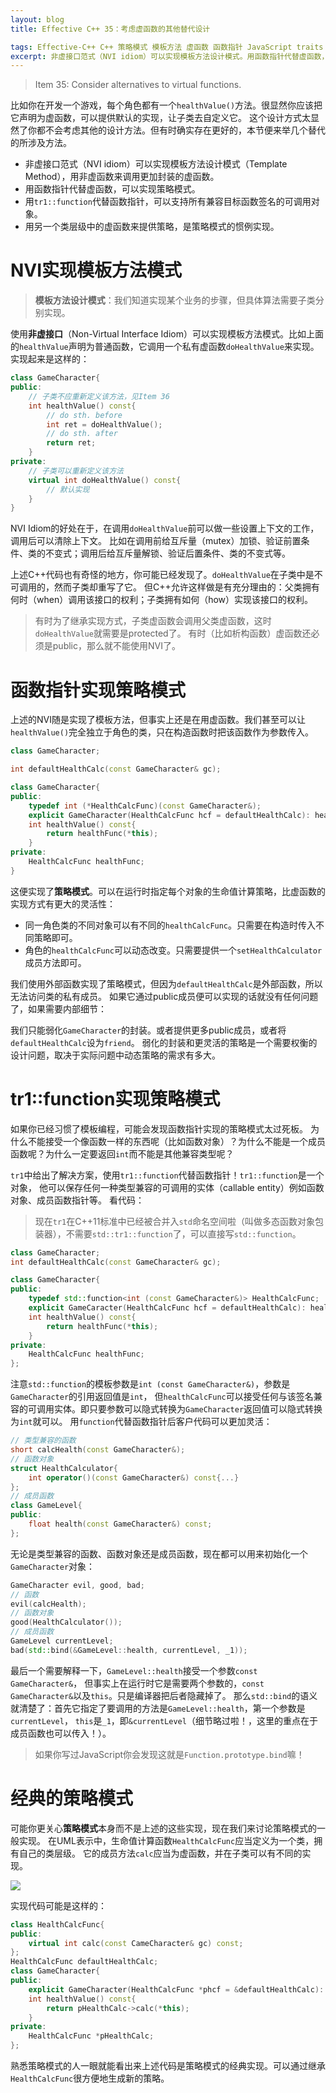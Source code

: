 ```yaml
---
layout: blog
title: Effective C++ 35：考虑虚函数的其他替代设计

tags: Effective-C++ C++ 策略模式 模板方法 虚函数 函数指针 JavaScript traits
excerpt: 非虚接口范式（NVI idiom）可以实现模板方法设计模式。用函数指针代替虚函数，可以实现策略模式。用function代替函数指针，可以支持所有兼容目标函数签名的可调用对象。用另一个类层级中的虚函数来提供策略，是策略模式的惯例实现。
---
```


> Item 35: Consider alternatives to virtual functions.

比如你在开发一个游戏，每个角色都有一个`healthValue()`方法。很显然你应该把它声明为虚函数，可以提供默认的实现，让子类去自定义它。
这个设计方式太显然了你都不会考虑其他的设计方法。但有时确实存在更好的，本节便来举几个替代的所涉及方法。

* 非虚接口范式（NVI idiom）可以实现模板方法设计模式（Template Method），用非虚函数来调用更加封装的虚函数。
* 用函数指针代替虚函数，可以实现策略模式。
* 用`tr1::function`代替函数指针，可以支持所有兼容目标函数签名的可调用对象。
* 用另一个类层级中的虚函数来提供策略，是策略模式的惯例实现。

<!--more-->

# NVI实现模板方法模式

> **模板方法设计模式**：我们知道实现某个业务的步骤，但具体算法需要子类分别实现。

使用**非虚接口**（Non-Virtual Interface Idiom）可以实现模板方法模式。比如上面的`healthValue`声明为普通函数，它调用一个私有虚函数`doHealthValue`来实现。
实现起来是这样的：

```cpp
class GameCharacter{
public:
    // 子类不应重新定义该方法，见Item 36
    int healthValue() const{
        // do sth. before
        int ret = doHealthValue();
        // do sth. after
        return ret;
    }
private:
    // 子类可以重新定义该方法
    virtual int doHealthValue() const{
        // 默认实现
    }
}
```

NVI Idiom的好处在于，在调用`doHealthValue`前可以做一些设置上下文的工作，调用后可以清除上下文。
比如在调用前给互斥量（mutex）加锁、验证前置条件、类的不变式；调用后给互斥量解锁、验证后置条件、类的不变式等。

上述C++代码也有奇怪的地方，你可能已经发现了。`doHealthValue`在子类中是不可调用的，然而子类却重写了它。
但C++允许这样做是有充分理由的：父类拥有何时（when）调用该接口的权利；子类拥有如何（how）实现该接口的权利。

> 有时为了继承实现方式，子类虚函数会调用父类虚函数，这时`doHealthValue`就需要是protected了。
> 有时（比如析构函数）虚函数还必须是public，那么就不能使用NVI了。

# 函数指针实现策略模式

上述的NVI随是实现了模板方法，但事实上还是在用虚函数。我们甚至可以让`healthValue()`完全独立于角色的类，只在构造函数时把该函数作为参数传入。

```cpp
class GameCharacter;

int defaultHealthCalc(const GameCharacter& gc);

class GameCharacter{
public:
    typedef int (*HealthCalcFunc)(const GameCharacter&);
    explicit GameCharacter(HealthCalcFunc hcf = defaultHealthCalc): healthFunc(hcf){}
    int healthValue() const{
        return healthFunc(*this);
    }
private:
    HealthCalcFunc healthFunc;
}
```

这便实现了**策略模式**。可以在运行时指定每个对象的生命值计算策略，比虚函数的实现方式有更大的灵活性：

* 同一角色类的不同对象可以有不同的`healthCalcFunc`。只需要在构造时传入不同策略即可。
* 角色的`healthCalcFunc`可以动态改变。只需要提供一个`setHealthCalculator`成员方法即可。

我们使用外部函数实现了策略模式，但因为`defaultHealthCalc`是外部函数，所以无法访问类的私有成员。
如果它通过public成员便可以实现的话就没有任何问题了，如果需要内部细节：

我们只能弱化`GameCharacter`的封装。或者提供更多public成员，或者将`defaultHealthCalc`设为`friend`。
弱化的封装和更灵活的策略是一个需要权衡的设计问题，取决于实际问题中动态策略的需求有多大。

# tr1::function实现策略模式

如果你已经习惯了模板编程，可能会发现函数指针实现的策略模式太过死板。
为什么不能接受一个像函数一样的东西呢（比如函数对象）？为什么不能是一个成员函数呢？为什么一定要返回`int`而不能是其他兼容类型呢？

`tr1`中给出了解决方案，使用`tr1::function`代替函数指针！`tr1::function`是一个对象，
他可以保存任何一种类型兼容的可调用的实体（callable entity）例如函数对象、成员函数指针等。
看代码：

> 现在`tr1`在C++11标准中已经被合并入`std`命名空间啦（叫做多态函数对象包装器），不需要`std::tr1::function`了，可以直接写`std::function`。

```cpp
class GameCharacter;
int defaultHealthCalc(const GameCharacter& gc);

class GameCharacter{
public:
    typedef std::function<int (const GameCharacter&)> HealthCalcFunc;
    explicit GameCaracter(HealthCalcFunc hcf = defaultHealthCalc): healthCalcFunc(hcf){}
    int healthValue() const{
        return healthFunc(*this);
    }
private:
    HealthCalcFunc healthFunc;
};
```

注意`std::function`的模板参数是`int (const GameCharacter&)`，参数是`GameCharacter`的引用返回值是`int`，
但`healthCalcFunc`可以接受任何与该签名兼容的可调用实体。即只要参数可以隐式转换为`GameCharacter`返回值可以隐式转换为`int`就可以。
用`function`代替函数指针后客户代码可以更加灵活：

```cpp
// 类型兼容的函数
short calcHealth(const GameCharacter&);
// 函数对象
struct HealthCalculator{
    int operator()(const GameCharacter&) const{...}
};
// 成员函数
class GameLevel{
public:
    float health(const GameCharacter&) const;
};
```

无论是类型兼容的函数、函数对象还是成员函数，现在都可以用来初始化一个`GameCharacter`对象：

```cpp
GameCharacter evil, good, bad;
// 函数
evil(calcHealth);                       
// 函数对象
good(HealthCalculator());
// 成员函数
GameLevel currentLevel;
bad(std::bind(&GameLevel::health, currentLevel, _1));
```

最后一个需要解释一下，`GameLevel::health`接受一个参数`const GameCharacter&`，
但事实上在运行时它是需要两个参数的，`const GameCharacter&`以及`this`。只是编译器把后者隐藏掉了。
那么`std::bind`的语义就清楚了：首先它指定了要调用的方法是`GameLevel::health`，第一个参数是`currentLevel`，
`this`是`_1`，即`&currentLevel`（细节略过啦！，这里的重点在于成员函数也可以传入！）。

> 如果你写过JavaScript你会发现这就是`Function.prototype.bind`嘛！

# 经典的策略模式

可能你更关心**策略模式**本身而不是上述的这些实现，现在我们来讨论策略模式的一般实现。
在UML表示中，生命值计算函数`HealthCalcFunc`应当定义为一个类，拥有自己的类层级。
它的成员方法`calc`应当为虚函数，并在子类可以有不同的实现。

![][strategy-pattern]

实现代码可能是这样的：

```cpp
class HealthCalcFunc{
public:
    virtual int calc(const CameCharacter& gc) const;
};
HealthCalcFunc defaultHealthCalc;
class GameCharacter{
public:
    explicit GameCharacter(HealthCalcFunc *phcf = &defaultHealthCalc): pHealthCalc(phcf){}
    int healthValue() const{
        return pHealthCalc->calc(*this);
    }
private:
    HealthCalcFunc *pHealthCalc;
};
```

熟悉策略模式的人一眼就能看出来上述代码是策略模式的经典实现。可以通过继承`HealthCalcFunc`很方便地生成新的策略。

[strategy-pattern]: /assets/img/blog/effective-cpp/strategy-pattern@2x.png
